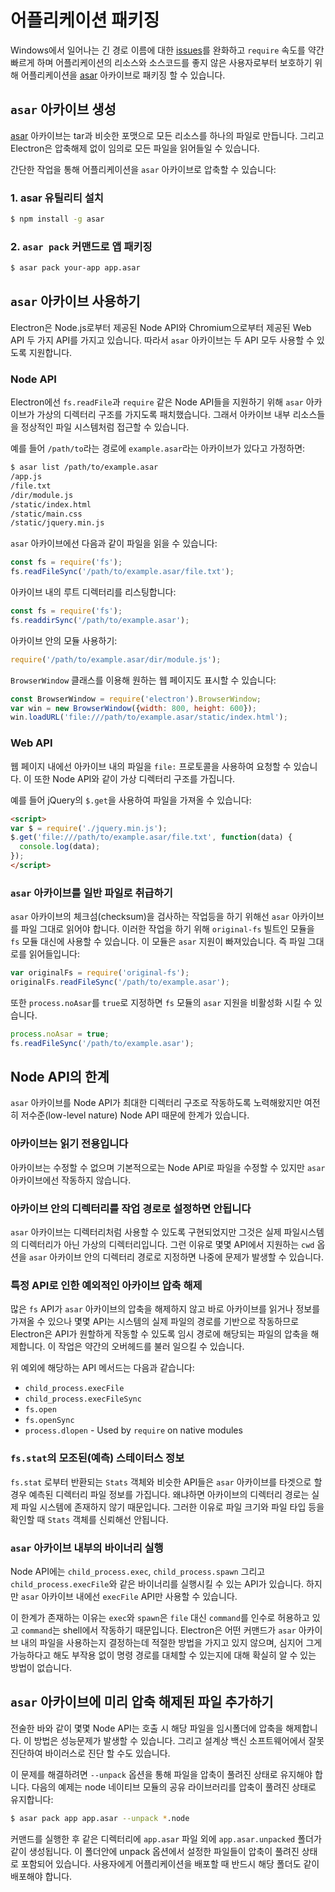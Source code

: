 ﻿# 어플리케이션 패키징

Windows에서 일어나는 긴 경로 이름에 대한 [issues](https://github.com/joyent/node/issues/6960)를
완화하고 `require` 속도를 약간 빠르게 하며 어플리케이션의 리소스와 소스코드를 좋지 않은
사용자로부터 보호하기 위해 어플리케이션을 [asar][asar] 아카이브로 패키징 할 수 있습니다.

## `asar` 아카이브 생성

[asar][asar] 아카이브는 tar과 비슷한 포맷으로 모든 리소스를 하나의 파일로 만듭니다.
그리고 Electron은 압축해제 없이 임의로 모든 파일을 읽어들일 수 있습니다.

간단한 작업을 통해 어플리케이션을 `asar` 아카이브로 압축할 수 있습니다:

### 1. asar 유틸리티 설치

```bash
$ npm install -g asar
```

### 2. `asar pack` 커맨드로 앱 패키징

```bash
$ asar pack your-app app.asar
```

## `asar` 아카이브 사용하기

Electron은 Node.js로부터 제공된 Node API와 Chromium으로부터 제공된 Web API 두 가지
API를 가지고 있습니다. 따라서 `asar` 아카이브는 두 API 모두 사용할 수 있도록
지원합니다.

### Node API

Electron에선 `fs.readFile`과 `require` 같은 Node API들을 지원하기 위해 `asar`
아카이브가 가상의 디렉터리 구조를 가지도록 패치했습니다. 그래서 아카이브 내부
리소스들을 정상적인 파일 시스템처럼 접근할 수 있습니다.

예를 들어 `/path/to`라는 경로에 `example.asar`라는 아카이브가 있다고 가정하면:

```bash
$ asar list /path/to/example.asar
/app.js
/file.txt
/dir/module.js
/static/index.html
/static/main.css
/static/jquery.min.js
```

`asar` 아카이브에선 다음과 같이 파일을 읽을 수 있습니다:

```javascript
const fs = require('fs');
fs.readFileSync('/path/to/example.asar/file.txt');
```

아카이브 내의 루트 디렉터리를 리스팅합니다:

```javascript
const fs = require('fs');
fs.readdirSync('/path/to/example.asar');
```

아카이브 안의 모듈 사용하기:

```javascript
require('/path/to/example.asar/dir/module.js');
```

`BrowserWindow` 클래스를 이용해 원하는 웹 페이지도 표시할 수 있습니다:

```javascript
const BrowserWindow = require('electron').BrowserWindow;
var win = new BrowserWindow({width: 800, height: 600});
win.loadURL('file:///path/to/example.asar/static/index.html');
```

### Web API

웹 페이지 내에선 아카이브 내의 파일을 `file:` 프로토콜을 사용하여 요청할 수 있습니다.
이 또한 Node API와 같이 가상 디렉터리 구조를 가집니다.

예를 들어 jQuery의 `$.get`을 사용하여 파일을 가져올 수 있습니다:

```html
<script>
var $ = require('./jquery.min.js');
$.get('file:///path/to/example.asar/file.txt', function(data) {
  console.log(data);
});
</script>
```

### `asar` 아카이브를 일반 파일로 취급하기

`asar` 아카이브의 체크섬(checksum)을 검사하는 작업등을 하기 위해선 `asar` 아카이브를
파일 그대로 읽어야 합니다. 이러한 작업을 하기 위해 `original-fs` 빌트인 모듈을 `fs`
모듈 대신에 사용할 수 있습니다. 이 모듈은 `asar` 지원이 빠져있습니다. 즉 파일 그대로를
읽어들입니다:

```javascript
var originalFs = require('original-fs');
originalFs.readFileSync('/path/to/example.asar');
```

또한 `process.noAsar`를 `true`로 지정하면 `fs` 모듈의 `asar` 지원을 비활성화 시킬 수
있습니다.

```javascript
process.noAsar = true;
fs.readFileSync('/path/to/example.asar');
```

## Node API의 한계

`asar` 아카이브를 Node API가 최대한 디렉터리 구조로 작동하도록 노력해왔지만 여전히
저수준(low-level nature) Node API 때문에 한계가 있습니다.

### 아카이브는 읽기 전용입니다

아카이브는 수정할 수 없으며 기본적으로는 Node API로 파일을 수정할 수 있지만 `asar`
아카이브에선 작동하지 않습니다.

### 아카이브 안의 디렉터리를 작업 경로로 설정하면 안됩니다

`asar` 아카이브는 디렉터리처럼 사용할 수 있도록 구현되었지만 그것은 실제 파일시스템의
디렉터리가 아닌 가상의 디렉터리입니다. 그런 이유로 몇몇 API에서 지원하는 `cwd` 옵션을
`asar` 아카이브 안의 디렉터리 경로로 지정하면 나중에 문제가 발생할 수 있습니다.

### 특정 API로 인한 예외적인 아카이브 압축 해제

많은 `fs` API가 `asar` 아카이브의 압축을 해제하지 않고 바로 아카이브를 읽거나 정보를
가져올 수 있으나 몇몇 API는 시스템의 실제 파일의 경로를 기반으로 작동하므로 Electron은
API가 원할하게 작동할 수 있도록 임시 경로에 해당되는 파일의 압축을 해제합니다. 이 작업은
약간의 오버헤드를 불러 일으킬 수 있습니다.

위 예외에 해당하는 API 메서드는 다음과 같습니다:

* `child_process.execFile`
* `child_process.execFileSync`
* `fs.open`
* `fs.openSync`
* `process.dlopen` - Used by `require` on native modules

### `fs.stat`의 모조된(예측) 스테이터스 정보

`fs.stat` 로부터 반환되는 `Stats` 객체와 비슷한 API들은 `asar` 아카이브를 타겟으로
할 경우 예측된 디렉터리 파일 정보를 가집니다. 왜냐하면 아카이브의 디렉터리 경로는 실제
파일 시스템에 존재하지 않기 때문입니다. 그러한 이유로 파일 크기와 파일 타입 등을 확인할
때 `Stats` 객체를 신뢰해선 안됩니다.

### `asar` 아카이브 내부의 바이너리 실행

Node API에는 `child_process.exec`, `child_process.spawn` 그리고
`child_process.execFile`와 같은 바이너리를 실행시킬 수 있는 API가 있습니다. 하지만
`asar` 아카이브 내에선 `execFile` API만 사용할 수 있습니다.

이 한계가 존재하는 이유는 `exec`와 `spawn`은 `file` 대신 `command`를 인수로 허용하고
있고 `command`는 shell에서 작동하기 때문입니다. Electron은 어떤 커맨드가 `asar`
아카이브 내의 파일을 사용하는지 결정하는데 적절한 방법을 가지고 있지 않으며, 심지어
그게 가능하다고 해도 부작용 없이 명령 경로를 대체할 수 있는지에 대해 확실히 알 수 있는
방법이 없습니다.

## `asar` 아카이브에 미리 압축 해제된 파일 추가하기

전술한 바와 같이 몇몇 Node API는 호출 시 해당 파일을 임시폴더에 압축을 해제합니다.
이 방법은 성능문제가 발생할 수 있습니다. 그리고 설계상 백신 소프트웨어에서 잘못 진단하여
바이러스로 진단 할 수도 있습니다.

이 문제를 해결하려면 `--unpack` 옵션을 통해 파일을 압축이 풀려진 상태로 유지해야 합니다.
다음의 예제는 node 네이티브 모듈의 공유 라이브러리를 압축이 풀려진 상태로 유지합니다:

```bash
$ asar pack app app.asar --unpack *.node
```

커맨드를 실행한 후 같은 디렉터리에 `app.asar` 파일 외에 `app.asar.unpacked` 폴더가
같이 생성됩니다. 이 폴더안에 unpack 옵션에서 설정한 파일들이 압축이 풀려진 상태로
포함되어 있습니다. 사용자에게 어플리케이션을 배포할 때 반드시 해당 폴더도 같이 배포해야
합니다.

[asar]: https://github.com/electron/asar
